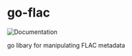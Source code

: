 # go-flac

![Documentation](https://godoc.org/github.com/go-flac/go-flac?status.svg)

go libary for manipulating FLAC metadata
